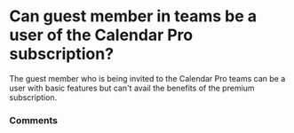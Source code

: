 # Can guest member in teams be a user of the Calendar Pro subscription?

<p class="no-margin">The guest member who is being invited to the Calendar Pro teams can be a user with basic features but can't avail the benefits of the premium subscription.</p>

### Comments

<Comments />